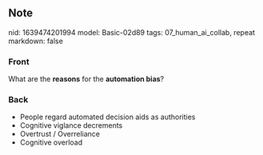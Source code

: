 ## Note
nid: 1639474201994
model: Basic-02d89
tags: 07_human_ai_collab, repeat
markdown: false

### Front
What are the <b>reasons</b> for the <b>automation bias</b>?

### Back
<ul><li>People regard automated decision aids as authorities</li><li>Cognitive viglance decrements</li><li>Overtrust / Overreliance</li><li>Cognitive overload</li></ul>
